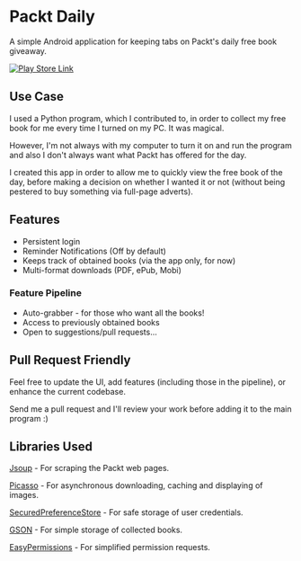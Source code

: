 # Packt Daily

A simple Android application for keeping tabs on Packt's daily free book giveaway.

[![Play Store Link](https://cdn4.iconfinder.com/data/icons/free-colorful-icons/360/google_play.png)](https://play.google.com/store/apps/details?id=com.iambenzo.dailypackt)

## Use Case

I used a Python program, which I contributed to, in order to collect my free book for me every time I turned on my PC. It was magical.

However, I'm not always with my computer to turn it on and run the program and also I don't always want what Packt has offered for the day.

I created this app in order to allow me to quickly view the free book of the day, before making a decision on whether I wanted it or not (without being pestered to buy something via full-page adverts).
 
## Features

* Persistent login 
* Reminder Notifications (Off by default)
* Keeps track of obtained books (via the app only, for now)
* Multi-format downloads (PDF, ePub, Mobi)

### Feature Pipeline

* Auto-grabber - for those who want all the books!
* Access to previously obtained books
* Open to suggestions/pull requests...

## Pull Request Friendly

Feel free to update the UI, add features (including those in the pipeline), or enhance the current codebase.

Send me a pull request and I'll review your work before adding it to the main program :)

## Libraries Used

[Jsoup](https://jsoup.org/) - For scraping the Packt web pages.

[Picasso](http://square.github.io/picasso/) - For asynchronous downloading, caching and displaying of images.

[SecuredPreferenceStore](https://github.com/iamMehedi/Secured-Preference-Store) - For safe storage of user credentials.

[GSON](https://github.com/google/gson) - For simple storage of collected books.

[EasyPermissions](https://github.com/googlesamples/easypermissions) - For simplified permission requests.